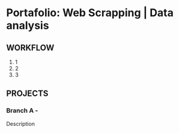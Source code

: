 # Portafolio: Web Scrapping | Data analysis

## WORKFLOW

1. 1
2. 2
3. 3

## PROJECTS

### Branch A -   []()

Description
